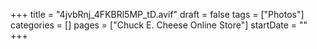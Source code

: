 +++
title = "4jvbRnj_4FKBRl5MP_tD.avif"
draft = false
tags = ["Photos"]
categories = []
pages = ["Chuck E. Cheese Online Store"]
startDate = ""
+++
